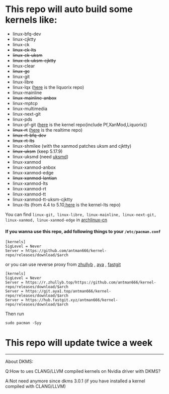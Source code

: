 # This repo will auto build some kernels like:

- linux-bfq-dev
- linux-cjktty
- linux-ck
- ~~linux-ck-lts~~
- ~~linux-ck-uksm~~
- ~~linux-ck-uksm-cjktty~~
- linux-clear
- ~~linux-gc~~
- linux-git
- linux-libre
- linux-lqx ([here](https://wiki.archlinux.org/title/Unofficial_user_repositories#liquorix) is the liquorix repo)
- linux-mainline
- ~~linux-mainline-anbox~~
- linux-mptcp
- linux-multimedia
- linux-next-git
- linux-pds
- linux-pf-git ([here](https://wiki.archlinux.org/title/Unofficial_user_repositories#kernel) is the kernel repo(include Pf,XanMod,Liquorix))
- ~~linux-rt~~ ([here](https://wiki.archlinux.org/title/Unofficial_user_repositories#realtime) is the realtime repo)
- ~~linux-rt-bfq-dev~~
- ~~linux-rt-lts~~
- linux-shmilee (with the xanmod patches uksm and cjktty)
- ~~linux-uksm~~ (keep 5.17.9)
- linux-uksmd (need [uksmd](https://aur.archlinux.org/packages/uksmd))
- linux-xanmod
- linux-xanmod-anbox
- linux-xanmod-edge
- ~~linux-xanmod-lantian~~
- linux-xanmod-lts
- linux-xanmod-rt
- linux-xanmod-tt
- linux-xanmod-tt-uksm-cjktty
- linux-lts (from 4.4 to 5.10,[here](https://wiki.archlinux.org/title/Unofficial_user_repositories#kernel-lts) is the kernel-lts repo)

You can find ```linux-git, linux-libre, linux-mainline, linux-next-git, linux-xanmod, linux-xanmod-edge``` in [archlinux-cn](https://repo.archlinuxcn.org/)

#### If you wanna use this repo, add following things to your `/etc/pacman.conf`

```
[kernels]
SigLevel = Never
Server = https://github.com/antman666/kernel-repo/releases/download/$arch
```

or you can use reverse proxy from [zhullyb](https://zhullyb.top) , [aya](https://github.com/Brx86) , [fastgit](https://fastgit.org)

```
[kernels]
SigLevel = Never
Server = https://r.zhullyb.top/https://github.com/antman666/kernel-repo/releases/download/$arch
Server = https://git.aya1.top/antman666/kernel-repo/releases/download/$arch
Server = https://hub.fastgit.xyz/antman666/kernel-repo/releases/download/$arch
```

Then run

```
sudo pacman -Syy
```

# This repo will update twice a week

---

About DKMS:

Q:How to ues CLANG/LLVM compiled kernels on Nvidia driver with DKMS?

A:Not need anymore since dkms 3.0.1 (if you have installed a kernel compiled with CLANG/LLVM)
